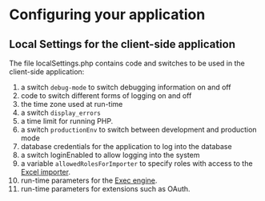 # Configuring your application

## Local Settings for the client-side application

The file localSettings.php contains code and switches to be used in the client-side application:

1. a switch `debug-mode` to switch debugging information on and off
2. code to switch different forms of logging on and off
3. the time zone used at run-time
4. a switch `display_errors` 
5. a time limit for running PHP.
6. a switch `productionEnv` to switch between development and production mode
7. database credentials for the application to log into the database
8. a switch loginEnabled to allow logging into the system
9. a variable `allowedRolesForImporter` to specify roles with access to the [Excel importer](architecture-of-an-ampersand-application/extensions/the-excel-importer.md).
10. run-time parameters for the [Exec engine](architecture-of-an-ampersand-application/extensions/the-execengine.md).
11. run-time parameters for extensions such as OAuth.

